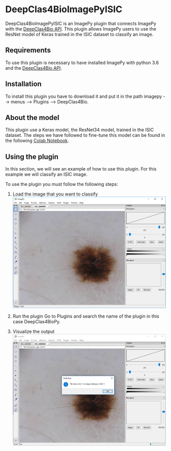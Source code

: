 ﻿# DeepClas4BioImagePyISIC

DeepClas4BioImagePyISIC is an ImagePy plugin that connects ImagePy with the [DeepClas4Bio API](https://github.com/adines/DeepClas4Bio).  This plugin allows ImagePy users to use the ResNet model of Keras trained in the ISIC dataset to classify an image. 

## Requirements
To use this plugin is necessary to have installed ImagePy with python 3.6 and the [DeepClas4Bio API](https://github.com/adines/DeepClas4Bio).

## Installation
To install this plugin you have to download it and put it in the path imagepy --> menus --> Plugins --> DeepClas4Bio.

## About the model
This plugin use a Keras model, the ResNet34 model, trained in the ISIC dataset. The steps we have followed to fine-tune this model can be found in the following [Colab Notebook](https://colab.research.google.com/drive/1z3h_oNZnfLjxfdOmYIUtpUVxkib3axg1#scrollTo=sYp9yBIkN-CW).

## Using the plugin
In this section, we will see an example of how to use this plugin. For this example we will classify an ISIC image. 

To use the plugin you must follow the following steps:

 1. Load the image that you want to classify
![Loading the image](docs/images/001.png)


 2. Run the plugin
 Go to Plugins and search the name of the plugin in this case DeepClas4BioPy.

 
 3. Visualize the output
 ![Visualize the output](docs/images/002.png)
